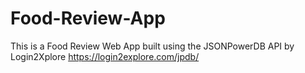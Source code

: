 # Food-Review-App
This is a Food Review Web App built using the JSONPowerDB API by Login2Xplore https://login2explore.com/jpdb/
